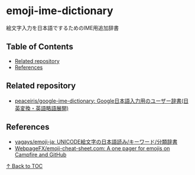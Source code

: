 # emoji-ime-dictionary

絵文字入力を日本語でするためのIME用追加辞書



## Table of Contents

<!-- START doctoc generated TOC please keep comment here to allow auto update -->
<!-- DON'T EDIT THIS SECTION, INSTEAD RE-RUN doctoc TO UPDATE -->


- [Related repository](#related-repository)
- [References](#references)

<!-- END doctoc generated TOC please keep comment here to allow auto update -->



## Related repository

- [peaceiris/google-ime-dictionary: Google日本語入力用のユーザー辞書(日英変換・英語略語展開)](https://github.com/peaceiris/google-ime-dictionary)



## References

- [yagays/emoji-ja: UNICODE絵文字の日本語読み/キーワード/分類辞書](https://github.com/yagays/emoji-ja)
- [WebpageFX/emoji-cheat-sheet.com: A one pager for emojis on Campfire and GitHub](https://github.com/WebpageFX/emoji-cheat-sheet.com)

[↑  Back to TOC]



<!-- Internal References -->
[↑  Back to TOC]: #table-of-contents
<!-- External References -->
